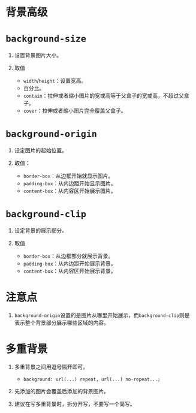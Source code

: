 # 背景高级

# `background-size`

1. 设置背景图片大小。

2. 取值
    - `width`/`height`：设置宽高。
    - 百分比。
    - `contain`：拉伸或者缩小图片的宽或高等于父盒子的宽或高，不超过父盒子。
    - `cover`：拉伸或者缩小图片完全覆盖父盒子。
    
# `background-origin`

1. 设定图片的起始位置。

2. 取值：
    - `border-box`：从边框开始就显示图片。
    - `padding-box`：从内边距开始显示图片。
    - `content-box`：从内容区开始展示图片。
    
# `background-clip`

1. 设定背景的展示部分。

2. 取值
    - `border-box`：从边框部分就展示背景。
    - `padding-box`：从内边距开始展示背景。
    - `content-box`：从内容区开始展示背景。
    
# 注意点

1. `background-origin`设置的是图片从哪里开始展示，而`background-clip`则是表示整个背景部分展示哪些区域的内容。

# 多重背景

1. 多重背景之间用逗号隔开即可。
    - `background: url(...) repeat, url(...) no-repeat...;`
    
2. 先添加的图片会覆盖后添加的背景图片。

3. 建议在写多重背景时，拆分开写，不要写一个简写。
